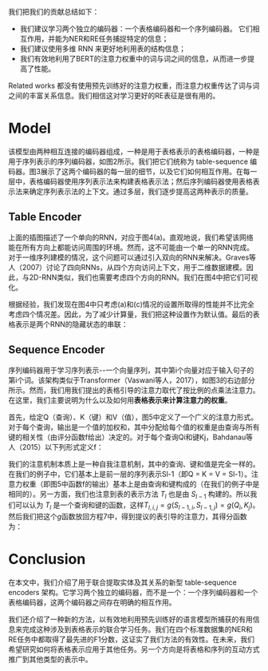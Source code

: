 <!--一个典型的方法是首先识别实体的提法，然后在每两个提法之间进行分类以提取关系，形成一个管道。 另一种较新的方法是联合执行这两项任务，这样可以减轻与管道方法相关的错误传播问题，并利用任务之间的互动，从而提高性能。-->

<!--在几种联合方法中，一种流行的想法是将NER和RE作为一个**填表问题**。通常情况下，形成一个二维（2D）表，其中每个条目捕捉到句子中两个单独单词之间的相互作用。 然后，NER被看作是一个序列标签问题，标签沿着表的对角线条目分配。 RE被认为是表内其他条目的标签问题。 这种方法允许使用一个单一的模型来进行NER和RE，使这两个任务之间有潜在的有用的互动。图1展示了一个例子。-->

<!--不幸的是，现有的联合方法存在着局限性。首先，这些方法通常受到**特征混淆**的影响，因为它们对两个任务（NER和RE）使用单一的表示法。因此，为一个任务提取的特征可能与另一个任务的特征重合或冲突，从而混淆了学习模型。第二，这些方法**没有充分利用**表的结构，因为它们通常将其转换为序列，然后使用序列标记的方法来填充表。 然而，二维表中的关键结构信息（例如，图1左下角的4个条目共享相同的标签）在这种转换中可能会丢失。-->

<!--在本文中，我们提出了一种新的方法来解决上述限制。我们的重点是学习两类表征，即序列表征和表格表征，而不是用单一的表征来预测实体和关系，分别用于NER和RE。一方面，这两种独立的表征可以用来捕捉特定的任务信息。另一方面，我们设计了一种机制，使它们能够相互作用，以利用NER和RE任务的内在联系。此外，我们采用的神经网络架构可以更好地捕捉二维表格表示中的结构信息。正如我们将看到的，这种结构信息（特别是表中相邻条目的背景）对于实现更好的性能至关重要。-->

<!--最近BERT的盛行（Devlin et al.,2019）使得各种NLP任务的性能得到了极大的提升。然而，我们认为，以前对BERT的使用，即采用上下文的单词嵌入，并没有完全发挥其潜力。这里的一个重要观察是，由BERT维护的成对的 self-attention 权重带有词与词之间相互作用的知识。我们的模型可以有效地利用这些知识，这有助于更好地学习表征。据我们所知，这是第一个使用BERT的注意力权重来学习表格表征的工作。-->

我们把我们的贡献总结如下：

- 我们建议学习两个独立的编码器：一个表格编码器和一个序列编码器。 它们相互作用，并能为NER和RE任务捕捉特定的信息；
- 我们建议使用多维 RNN 来更好地利用表的结构信息；
- 我们有效地利用了BERT的注意力权重中的词与词之间的信息，从而进一步提高了性能。

Related works 都没有使用预先训练好的注意力权重，而注意力权重传达了词与词之间的丰富关系信息。我们相信这对学习更好的RE表征是很有用的。

# Model

该模型由两种相互连接的编码器组成，一种是用于表格表示的表格编码器，一种是用于序列表示的序列编码器，如图2所示。我们把它们统称为 table-sequence 编码器。图3展示了这两个编码器的每一层的细节，以及它们如何相互作用。在每一层中，表格编码器使用序列表示法来构建表格表示法；然后序列编码器使用表格表示法来确定序列表示法的上下文。通过多层，我们逐步提高这两种表示的质量。

## Table Encoder

上面的插图描述了一个单向的RNN，对应于图4(a)。直观地说，我们希望该网络能在所有方向上都能访问周围的环境。然而，这不可能由一个单一的RNN完成。对于一维序列建模的情况，这个问题可以通过引入双向的RNN来解决。Graves等人（2007）讨论了四向RNNs，从四个方向访问上下文，用于二维数据建模。因此，与2D-RNN类似，我们也需要考虑四个方向的RNN。我们在图4中把它们可视化。

根据经验，我们发现在图4中只考虑(a)和(c)情况的设置所取得的性能并不比完全考虑四个情况差。因此，为了减少计算量，我们把这种设置作为默认值。最后的表格表示是两个RNN的隐藏状态的串联：

## Sequence Encoder

序列编码器用于学习序列表示--一个向量序列，其中第i个向量对应于输入句子的第i个词。该架构类似于Transformer（Vaswani等人，2017），如图3的右边部分所示。然而，我们用我们提出的表格引导的注意力取代了按比例的点乘法注意力。在这里，我们主要说明为什么以及如何用**表格表示来计算注意力的权重**。

首先，给定Q（查询）、K（键）和V（值），图5中定义了一个广义的注意力形式。对于每个查询，输出是一个值的加权和，其中分配给每个值的权重是由查询与所有键的相关性（由评分函数f给出）决定的。对于每个查询Qi和键Kj，Bahdanau等人（2015）以下列形式定义f：



我们的注意机制本质上是一种自我注意机制，其中的查询、键和值是完全一样的。在我们的例子中，它们基本上是前一层的序列表示Sl-1（即Q = K = V = Sl-1）。注意力权重（即图5中函数f的输出）基本上是由查询和键构成的（在我们的例子中是相同的）。另一方面，我们也注意到表的表示方法 $T_l$ 也是由 $S_{l-1}$ 构建的。所以我们可以认为 $T_l$ 是一个查询和键的函数，这样$T_{l,i,j} = g(S_{l-1,i}, S_{l-1,j}) = g(Q_i, K_j)$。然后我们把这个$g$函数放回方程7中，得到提议的表引导的注意力，其得分函数为：

# Conclusion

在本文中，我们介绍了用于联合提取实体及其关系的新型 table-sequence encoders 架构。它学习两个独立的编码器，而不是一个：一个序列编码器和一个表格编码器，这两个编码器之间存在明确的相互作用。

我们还介绍了一种新的方法，以有效地利用预先训练好的语言模型所捕获的有用信息来完成这种涉及到表格表示的联合学习任务。我们在四个标准数据集的NER和RE任务中都取得了最先进的F1分数，这证实了我们方法的有效性。在未来，我们希望研究如何将表格表示应用于其他任务。另一个方向是将表格和序列的互动方式推广到其他类型的表示中。







